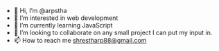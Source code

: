 - 👋 Hi, I’m @arpstha
- 👀 I’m interested in web development
- 🌱 I’m currently learning JavaScript
- 💞️ I’m looking to collaborate on any small project I can put my input in.
- 📫 How to reach me shrestharp88@gmail.com

<!---
arpstha/arpstha is a ✨ special ✨ repository because its `README.md` (this file) appears on your GitHub profile.
You can click the Preview link to take a look at your changes.
--->
